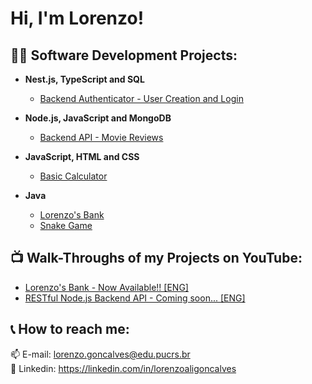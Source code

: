<h1>Hi, I'm Lorenzo!</h1>

<h2>👨‍💻 Software Development Projects:</h2>

- <b>Nest.js, TypeScript and SQL</b>
  - [Backend Authenticator - User Creation and Login](https://github.com/lorenzoalig/Backend_UserAuthentication)

- <b>Node.js, JavaScript and MongoDB</b>
  - [Backend API - Movie Reviews](https://github.com/lorenzoalig/API_RESTful_Node.js_MovieReviews)

- <b>JavaScript, HTML and CSS</b>
  - [Basic Calculator](https://github.com/lorenzoalig/Web_Calculator)

- <b>Java</b>
  - [Lorenzo's Bank](https://github.com/lorenzoalig/LorenzoBank)
  - [Snake Game](https://github.com/lorenzoalig/LorenzoSnakeGame)

<h2>📺 Walk-Throughs of my Projects on YouTube:</h2>

- [Lorenzo's Bank - Now Available!! [ENG]](https://youtu.be/JMwfwZwghPo)
- [RESTful Node.js Backend API - Coming soon... [ENG]](https://github.com/lorenzoalig/API_RESTful_Node.js_MovieReviews)

<h2> 📞 How to reach me:</h2>

📫 E-mail: lorenzo.goncalves@edu.pucrs.br<br/>
💼 Linkedin: https://linkedin.com/in/lorenzoaligoncalves

<!--
**joshmadakor1/joshmadakor1** is a ✨ _special_ ✨ repository because its `README.md` (this file) appears on your GitHub profile.

Here are some ideas to get you started:

- 🔭 I’m currently working on ...
- 🌱 I’m currently learning ...
- 👯 I’m looking to collaborate on ...
- 🤔 I’m looking for help with ...
- 💬 Ask me about ...
- 📫 How to reach me: ...
- 😄 Pronouns: ...
- ⚡ Fun fact: ...
-->
